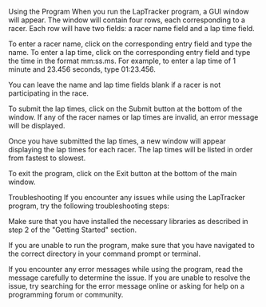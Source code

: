Using the Program
When you run the LapTracker program, a GUI window will appear. The window will contain four rows, each corresponding to a racer. Each row will have two fields: a racer name field and a lap time field.

To enter a racer name, click on the corresponding entry field and type the name. To enter a lap time, click on the corresponding entry field and type the time in the format mm:ss.ms. For example, to enter a lap time of 1 minute and 23.456 seconds, type 01:23.456.

You can leave the name and lap time fields blank if a racer is not participating in the race.

To submit the lap times, click on the Submit button at the bottom of the window. If any of the racer names or lap times are invalid, an error message will be displayed.

Once you have submitted the lap times, a new window will appear displaying the lap times for each racer. The lap times will be listed in order from fastest to slowest.

To exit the program, click on the Exit button at the bottom of the main window.

Troubleshooting
If you encounter any issues while using the LapTracker program, try the following troubleshooting steps:

Make sure that you have installed the necessary libraries as described in step 2 of the "Getting Started" section.

If you are unable to run the program, make sure that you have navigated to the correct directory in your command prompt or terminal.

If you encounter any error messages while using the program, read the message carefully to determine the issue. If you are unable to resolve the issue, try searching for the error message online or asking for help on a programming forum or community.
